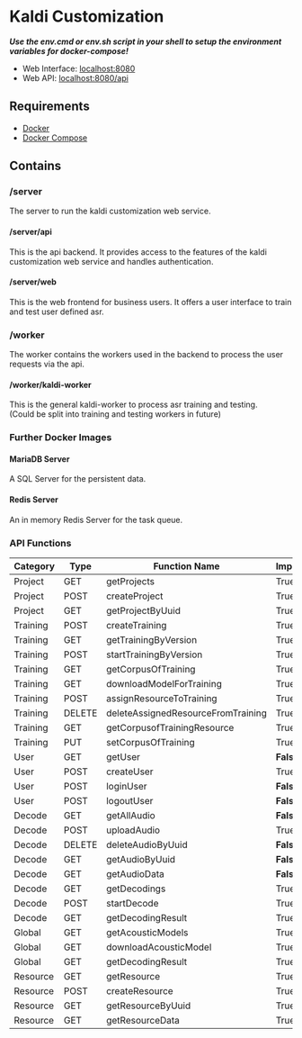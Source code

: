 # Kaldi Customization

***Use the env.cmd or env.sh script in your shell to setup the environment variables for docker-compose!***

* Web Interface: [localhost:8080](http://localhost:8080)
* Web API: [localhost:8080/api](http://localhost:8080/api)

## Requirements
 * [Docker](https://www.docker.com/)
 * [Docker Compose](https://docs.docker.com/compose/)


## Contains

### /server

The server to run the kaldi customization web service.

#### /server/api

This is the api backend. It provides access to the features of the kaldi customization web service and handles authentication.

#### /server/web

This is the web frontend for business users. It offers a user interface to train and test user defined asr.


### /worker

The worker contains the workers used in the backend to process the user requests via the api.

#### /worker/kaldi-worker

This is the general kaldi-worker to process asr training and testing.  
(Could be split into training and testing workers in future)


### Further Docker Images

#### MariaDB Server

A SQL Server for the persistent data.

#### Redis Server

An in memory Redis Server for the task queue.


### API Functions

| Category | Type | Function Name | Implemented |
| -------- | ---- | ------------- | ----------- |
| Project | GET | getProjects | True |
| Project | POST | createProject | True |
| Project | GET | getProjectByUuid | True |
| Training | POST | createTraining | True |
| Training | GET | getTrainingByVersion | True |
| Training | POST | startTrainingByVersion | True |
| Training | GET | getCorpusOfTraining | True  |
| Training | GET | downloadModelForTraining | True |
| Training | POST | assignResourceToTraining | True |
| Training | DELETE| deleteAssignedResourceFromTraining | True |
| Training | GET | getCorpusofTrainingResource | True  |
| Training | PUT | setCorpusOfTraining | True  |
| User | GET | getUser | **False** |
| User | POST | createUser | True |
| User | POST | loginUser | **False** |
| User | POST | logoutUser | **False** |
| Decode | GET | getAllAudio| **False** |
| Decode | POST | uploadAudio| True |
| Decode | DELETE | deleteAudioByUuid | **False** |
| Decode | GET | getAudioByUuid | **False** |
| Decode | GET | getAudioData | **False** |
| Decode | GET | getDecodings | True |
| Decode | POST | startDecode | True |
| Decode | GET | getDecodingResult | True |
| Global | GET | getAcousticModels | True |
| Global | GET | downloadAcousticModel | True |
| Global | GET | getDecodingResult | True |
| Resource | GET | getResource | True | //Typo in Function Name//
| Resource | POST | createResource | True |
| Resource | GET | getResourceByUuid | True |
| Resource | GET | getResourceData | True |